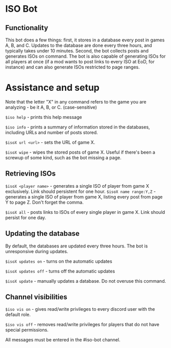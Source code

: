 # ISO Bot

## Functionality

This bot does a few things: first, it stores in a database every post in games A, B, and C. Updates to the database are done every three hours, and typically takes under 10 minutes. Second, the bot collects posts and generates ISOs on command. The bot is also capable of generating ISOs for all players at once (if a mod wants to post links to every ISO at EoD, for instance) and can also generate ISOs restricted to page ranges.

# Assistance and setup

Note that the letter "X" in any command refers to the game you are analyzing - be it A, B, or C. (case-sensitive)

`$iso help` - prints this help message

`$iso info` - prints a summary of information stored in the databases, including URLs and number of posts stored.

`$isoX url <url>` - sets the URL of game X.

`$isoX wipe` - wipes the stored posts of game X. Useful if there's been a screwup of some kind, such as the bot missing a page.

## Retrieving ISOs

`$isoX <player name>` - generates a single ISO of player <player name> from game X exclusively. Link should persistent for one hour.
`$isoX name range:Y,Z` - generates a single ISO of player <player name> from game X, listing every post from page Y to page Z. Don't forget the comma.

`$isoX all` - posts links to ISOs of every single player in game X. Link should persist for one day.

## Updating the database
By default, the databases are updated every three hours. The bot is unresponsive during updates.

`$isoX updates on` - turns on the automatic updates

`$isoX updates off` - turns off the automatic updates

`$isoX update` - manually updates a database. Do not overuse this command.


## Channel visibilities
`$iso vis on` - gives read/write privileges to every discord user with the default role.

`$iso vis off` - removes read/write privileges for players that do not have special permissions.




All messages must be entered in the #iso-bot channel.
